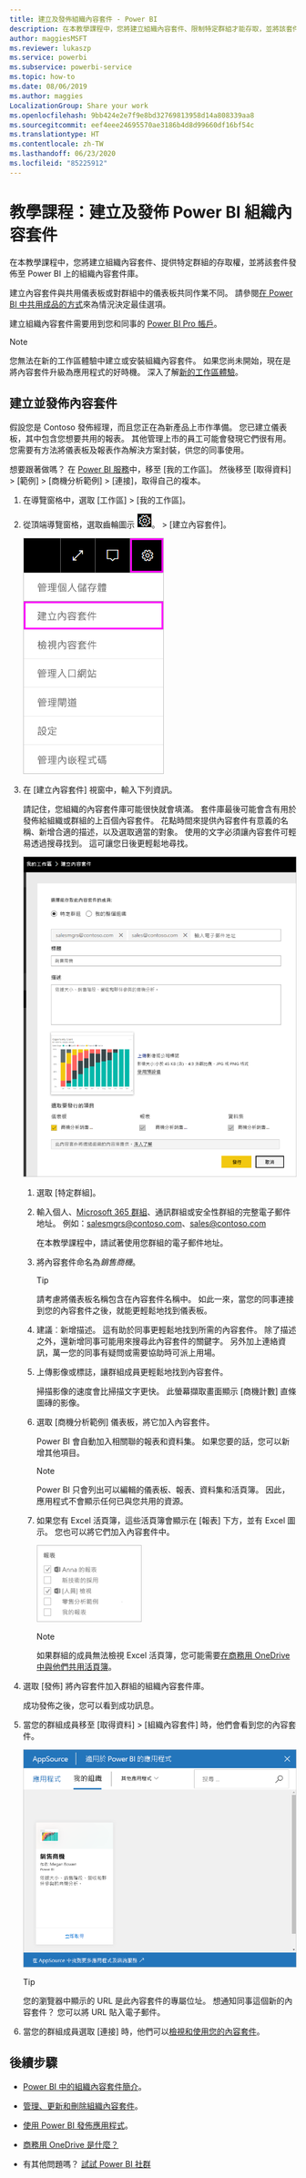 ```yaml
---
title: 建立及發佈組織內容套件 - Power BI
description: 在本教學課程中，您將建立組織內容套件、限制特定群組才能存取，並將該套件發佈至 Power BI 上的組織內容套件庫。
author: maggiesMSFT
ms.reviewer: lukaszp
ms.service: powerbi
ms.subservice: powerbi-service
ms.topic: how-to
ms.date: 08/06/2019
ms.author: maggies
LocalizationGroup: Share your work
ms.openlocfilehash: 9bb424e2e7f9e8bd32769813958d14a808339aa8
ms.sourcegitcommit: eef4eee24695570ae3186b4d8d99660df16bf54c
ms.translationtype: HT
ms.contentlocale: zh-TW
ms.lasthandoff: 06/23/2020
ms.locfileid: "85225912"
---
```

# <a name="tutorial-create-and-publish-a-power-bi-organizational-content-pack"></a>教學課程：建立及發佈 Power BI 組織內容套件

在本教學課程中，您將建立組織內容套件、提供特定群組的存取權，並將該套件發佈至 Power BI 上的組織內容套件庫。

建立內容套件與共用儀表板或對群組中的儀表板共同作業不同。 請參閱[在 Power BI 中共用成品的方式](service-how-to-collaborate-distribute-dashboards-reports.md)來為情況決定最佳選項。

建立組織內容套件需要用到您和同事的 [Power BI Pro 帳戶](https://powerbi.microsoft.com/pricing)。

> [!NOTE]
> 您無法在新的工作區體驗中建立或安裝組織內容套件。 如果您尚未開始，現在是將內容套件升級為應用程式的好時機。 深入了解[新的工作區體驗](service-create-the-new-workspaces.md)。

## <a name="create-and-publish-a-content-pack"></a>建立並發佈內容套件

假設您是 Contoso 發佈經理，而且您正在為新產品上市作準備。  您已建立儀表板，其中包含您想要共用的報表。 其他管理上市的員工可能會發現它們很有用。 您需要有方法將儀表板及報表作為解決方案封裝，供您的同事使用。

想要跟著做嗎？ 在 [Power BI 服務](https://powerbi.com)中，移至 [我的工作區]。 然後移至 [取得資料] > [範例] > [商機分析範例] > [連接]，取得自己的複本。

1. 在導覽窗格中，選取 [工作區] >  [我的工作區]。

1. 從頂端導覽窗格，選取齒輪圖示 ![齒輪圖示的螢幕擷取畫面](media/service-organizational-content-pack-create-and-publish/cog.png)。 > [建立內容套件]。

   ![焦點在齒輪圖示和 [建立內容套件] 選項的 UI 螢幕擷取畫面。](media/service-organizational-content-pack-create-and-publish/pbi_create_contpk.png)

1. 在 [建立內容套件] 視窗中，輸入下列資訊。  

   請記住，您組織的內容套件庫可能很快就會填滿。 套件庫最後可能會含有用於發佈給組織或群組的上百個內容套件。 花點時間來提供內容套件有意義的名稱、新增合適的描述，以及選取適當的對象。  使用的文字必須讓內容套件可輕易透過搜尋找到。 這可讓您日後更輕鬆地尋找。

      ![完整 [建立內容套件] 表單的螢幕擷取畫面。](media/service-organizational-content-pack-create-and-publish/cpwindow.png)

    1. 選取 [特定群組]。

    1. 輸入個人、[Microsoft 365 群組](https://support.office.com/article/Create-a-group-in-Office-365-7124dc4c-1de9-40d4-b096-e8add19209e9)、通訊群組或安全性群組的完整電子郵件地址。 例如：salesmgrs@contoso.com、sales@contoso.com

        在本教學課程中，請試著使用您群組的電子郵件地址。

    1. 將內容套件命名為*銷售商機*。

        > [!TIP]
        > 請考慮將儀表板名稱包含在內容套件名稱中。 如此一來，當您的同事連接到您的內容套件之後，就能更輕鬆地找到儀表板。

    1. 建議︰新增描述。 這有助於同事更輕鬆地找到所需的內容套件。 除了描述之外，還新增同事可能用來搜尋此內容套件的關鍵字。 另外加上連絡資訊，萬一您的同事有疑問或需要協助時可派上用場。

    1. 上傳影像或標誌，讓群組成員更輕鬆地找到內容套件。

        掃描影像的速度會比掃描文字更快。 此螢幕擷取畫面顯示 [商機計數] 直條圖磚的影像。

    1. 選取 [商機分析範例] 儀表板，將它加入內容套件。

        Power BI 會自動加入相關聯的報表和資料集。 如果您要的話，您可以新增其他項目。

       > [!NOTE]
       > Power BI 只會列出可以編輯的儀表板、報表、資料集和活頁簿。 因此，應用程式不會顯示任何已與您共用的資源。

   1. 如果您有 Excel 活頁簿，這些活頁簿會顯示在 [報表] 下方，並有 Excel 圖示。 您也可以將它們加入內容套件中。

      ![報表區段及可選取報表的螢幕擷取畫面。](media/service-organizational-content-pack-create-and-publish/pbi_orgcontpkexcel.png)

      > [!NOTE]
      > 如果群組的成員無法檢視 Excel 活頁簿，您可能需要[在商務用 OneDrive 中與他們共用活頁簿](https://support.office.com/article/Share-documents-or-folders-in-Office-365-1fe37332-0f9a-4719-970e-d2578da4941c)。

1. 選取 [發佈]  將內容套件加入群組的組織內容套件庫。  

   成功發佈之後，您可以看到成功訊息。

1. 當您的群組成員移至 [取得資料] > [組織內容套件] 時，他們會看到您的內容套件。

   ![[AppSource] 對話方塊中 [銷售商機] 內容套件的螢幕擷取畫面。](media/service-organizational-content-pack-create-and-publish/powerbi-find-content-pack-organization.png)

   > [!TIP]
   > 您的瀏覽器中顯示的 URL 是此內容套件的專屬位址。  想通知同事這個新的內容套件？  您可以將 URL 貼入電子郵件。

1. 當您的群組成員選取 [連接] 時，他們可以[檢視和使用您的內容套件](service-organizational-content-pack-copy-refresh-access.md)。

## <a name="next-steps"></a>後續步驟

* [Power BI 中的組織內容套件簡介](service-organizational-content-pack-introduction.md)。

* [管理、更新和刪除組織內容套件](service-organizational-content-pack-manage-update-delete.md)。

* [使用 Power BI 發佈應用程式](service-create-distribute-apps.md)。

* [商務用 OneDrive 是什麼？](https://support.office.com/article/What-is-OneDrive-for-Business-187f90af-056f-47c0-9656-cc0ddca7fdc2)

* 有其他問題嗎？ [試試 Power BI 社群](https://community.powerbi.com/)
